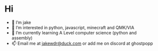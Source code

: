 # Hi 
- 👋 I’m jake
- 👀 I’m interested in python, javascript, minecraft and QMK/VIA
- 🌱 I’m currently learning A Level computer science (python and assembly)
- 📫 Email me at jakewdr@duck.com or add me on discord at ghostpopp
